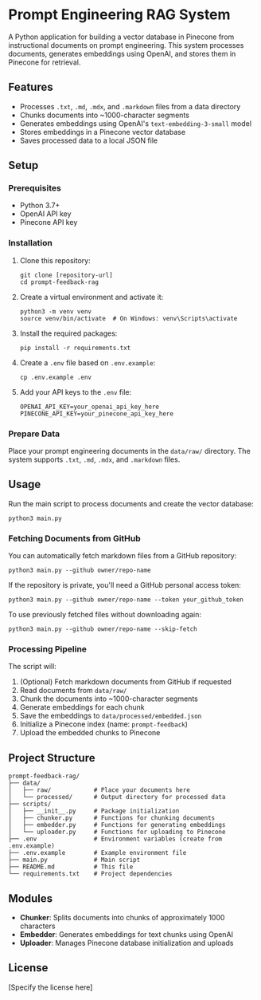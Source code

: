 # Prompt Engineering RAG System

A Python application for building a vector database in Pinecone from instructional documents on prompt engineering. This system processes documents, generates embeddings using OpenAI, and stores them in Pinecone for retrieval.

## Features

- Processes `.txt`, `.md`, `.mdx`, and `.markdown` files from a data directory
- Chunks documents into ~1000-character segments
- Generates embeddings using OpenAI's `text-embedding-3-small` model
- Stores embeddings in a Pinecone vector database
- Saves processed data to a local JSON file

## Setup

### Prerequisites

- Python 3.7+
- OpenAI API key
- Pinecone API key

### Installation

1. Clone this repository:

   ```
   git clone [repository-url]
   cd prompt-feedback-rag
   ```

2. Create a virtual environment and activate it:

   ```
   python3 -m venv venv
   source venv/bin/activate  # On Windows: venv\Scripts\activate
   ```

3. Install the required packages:

   ```
   pip install -r requirements.txt
   ```

4. Create a `.env` file based on `.env.example`:

   ```
   cp .env.example .env
   ```

5. Add your API keys to the `.env` file:
   ```
   OPENAI_API_KEY=your_openai_api_key_here
   PINECONE_API_KEY=your_pinecone_api_key_here
   ```

### Prepare Data

Place your prompt engineering documents in the `data/raw/` directory. The system supports `.txt`, `.md`, `.mdx`, and `.markdown` files.

## Usage

Run the main script to process documents and create the vector database:

```
python3 main.py
```

### Fetching Documents from GitHub

You can automatically fetch markdown files from a GitHub repository:

```
python3 main.py --github owner/repo-name
```

If the repository is private, you'll need a GitHub personal access token:

```
python3 main.py --github owner/repo-name --token your_github_token
```

To use previously fetched files without downloading again:

```
python3 main.py --github owner/repo-name --skip-fetch
```

### Processing Pipeline

The script will:

1. (Optional) Fetch markdown documents from GitHub if requested
2. Read documents from `data/raw/`
3. Chunk the documents into ~1000-character segments
4. Generate embeddings for each chunk
5. Save the embeddings to `data/processed/embedded.json`
6. Initialize a Pinecone index (name: `prompt-feedback`)
7. Upload the embedded chunks to Pinecone

## Project Structure

```
prompt-feedback-rag/
├── data/
│   ├── raw/            # Place your documents here
│   └── processed/      # Output directory for processed data
├── scripts/
│   ├── __init__.py     # Package initialization
│   ├── chunker.py      # Functions for chunking documents
│   ├── embedder.py     # Functions for generating embeddings
│   └── uploader.py     # Functions for uploading to Pinecone
├── .env                # Environment variables (create from .env.example)
├── .env.example        # Example environment file
├── main.py             # Main script
├── README.md           # This file
└── requirements.txt    # Project dependencies
```

## Modules

- **Chunker**: Splits documents into chunks of approximately 1000 characters
- **Embedder**: Generates embeddings for text chunks using OpenAI
- **Uploader**: Manages Pinecone database initialization and uploads

## License

[Specify the license here]
